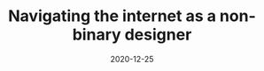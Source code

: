 ---
title: "Navigating the internet as a non-binary designer"
authors:
    - "Sarah Fossheim"
categories: 
    - "inclusive design"
    - "LGBTQIA+"
    - "non-binary issues"
link: "https://fossheim.io/writing/posts/non-binary-design/"
date: "2020-12-25"
---